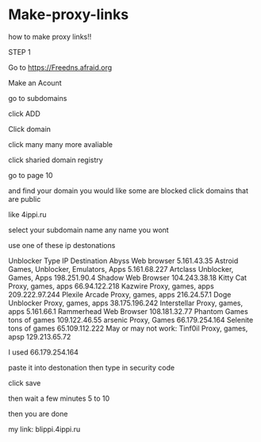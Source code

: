 # Make-proxy-links
how to make proxy links!!

STEP 1 

Go to https://Freedns.afraid.org

 Make an Acount 

 go to subdomains

 click ADD

 Click domain

 click many many more avaliable 

 click sharied domain registry 

 go to page 10 

 and find your domain you would like some are blocked 
click domains that are public

like 4ippi.ru 

select your subdomain name any name you wont

use one of these ip destonations

Unblocker	Type	IP Destination
Abyss	Web browser	5.161.43.35
Astroid	Games, Unblocker, Emulators, Apps	5.161.68.227
Artclass	Unblocker, Games, Apps	198.251.90.4
Shadow	Web Browser	104.243.38.18
Kitty Cat	Proxy, games, apps	66.94.122.218
Kazwire	Proxy, games, apps	209.222.97.244
Plexile Arcade	Proxy, games, apps	216.24.57.1
Doge Unblocker	Proxy, games, apps	38.175.196.242
Interstellar	Proxy, games, apps	5.161.66.1
Rammerhead	Web Browser	108.181.32.77
Phantom Games	tons of games	109.122.46.55
arsenic	Proxy, Games	66.179.254.164
Selenite	tons of games	65.109.112.222
May or may not work: Tinf0il	Proxy, games, apsp	129.213.65.72

I used 66.179.254.164

paste it into destonation then type in security code

click save 

then wait a few minutes 5 to 10 

then you are done 

my link:	blippi.4ippi.ru
